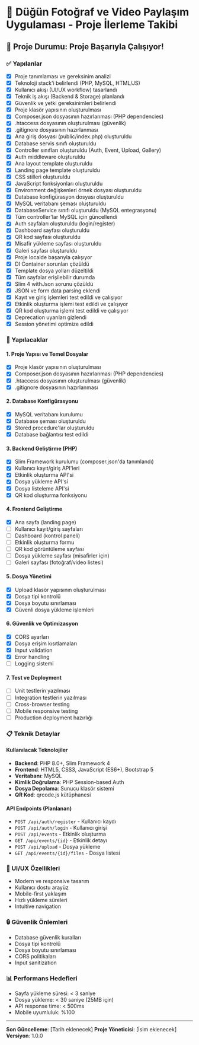 # 📸 Düğün Fotoğraf ve Video Paylaşım Uygulaması - Proje İlerleme Takibi

## 🎯 Proje Durumu: **Proje Başarıyla Çalışıyor!**

### ✅ Yapılanlar
- [x] Proje tanımlaması ve gereksinim analizi
- [x] Teknoloji stack'i belirlendi (PHP, MySQL, HTML/JS)
- [x] Kullanıcı akışı (UI/UX workflow) tasarlandı
- [x] Teknik iş akışı (Backend & Storage) planlandı
- [x] Güvenlik ve yetki gereksinimleri belirlendi
- [x] Proje klasör yapısının oluşturulması
- [x] Composer.json dosyasının hazırlanması (PHP dependencies)
- [x] .htaccess dosyasının oluşturulması (güvenlik)
- [x] .gitignore dosyasının hazırlanması
- [x] Ana giriş dosyası (public/index.php) oluşturuldu
- [x] Database servis sınıfı oluşturuldu
- [x] Controller sınıfları oluşturuldu (Auth, Event, Upload, Gallery)
- [x] Auth middleware oluşturuldu
- [x] Ana layout template oluşturuldu
- [x] Landing page template oluşturuldu
- [x] CSS stilleri oluşturuldu
- [x] JavaScript fonksiyonları oluşturuldu
- [x] Environment değişkenleri örnek dosyası oluşturuldu
- [x] Database konfigürasyon dosyası oluşturuldu
- [x] MySQL veritabanı şeması oluşturuldu
- [x] DatabaseService sınıfı oluşturuldu (MySQL entegrasyonu)
- [x] Tüm controller'lar MySQL için güncellendi
- [x] Auth sayfaları oluşturuldu (login/register)
- [x] Dashboard sayfası oluşturuldu
- [x] QR kod sayfası oluşturuldu
- [x] Misafir yükleme sayfası oluşturuldu
- [x] Galeri sayfası oluşturuldu
- [x] Proje localde başarıyla çalışıyor
- [x] DI Container sorunları çözüldü
- [x] Template dosya yolları düzeltildi
- [x] Tüm sayfalar erişilebilir durumda
- [x] Slim 4 withJson sorunu çözüldü
- [x] JSON ve form data parsing eklendi
- [x] Kayıt ve giriş işlemleri test edildi ve çalışıyor
- [x] Etkinlik oluşturma işlemi test edildi ve çalışıyor
- [x] QR kod oluşturma işlemi test edildi ve çalışıyor
- [x] Deprecation uyarıları gizlendi
- [x] Session yönetimi optimize edildi

### 🔄 Yapılacaklar

#### 1. Proje Yapısı ve Temel Dosyalar
- [x] Proje klasör yapısının oluşturulması
- [x] Composer.json dosyasının hazırlanması (PHP dependencies)
- [x] .htaccess dosyasının oluşturulması (güvenlik)
- [x] .gitignore dosyasının hazırlanması

#### 2. Database Konfigürasyonu
- [x] MySQL veritabanı kurulumu
- [x] Database şeması oluşturuldu
- [x] Stored procedure'lar oluşturuldu
- [x] Database bağlantısı test edildi

#### 3. Backend Geliştirme (PHP)
- [x] Slim Framework kurulumu (composer.json'da tanımlandı)
- [x] Kullanıcı kayıt/giriş API'leri
- [x] Etkinlik oluşturma API'si
- [x] Dosya yükleme API'si
- [x] Dosya listeleme API'si
- [x] QR kod oluşturma fonksiyonu

#### 4. Frontend Geliştirme
- [x] Ana sayfa (landing page)
- [ ] Kullanıcı kayıt/giriş sayfaları
- [ ] Dashboard (kontrol paneli)
- [ ] Etkinlik oluşturma formu
- [ ] QR kod görüntüleme sayfası
- [ ] Dosya yükleme sayfası (misafirler için)
- [ ] Galeri sayfası (fotoğraf/video listesi)

#### 5. Dosya Yönetimi
- [x] Upload klasör yapısının oluşturulması
- [x] Dosya tipi kontrolü
- [x] Dosya boyutu sınırlaması
- [x] Güvenli dosya yükleme işlemleri

#### 6. Güvenlik ve Optimizasyon
- [x] CORS ayarları
- [x] Dosya erişim kısıtlamaları
- [x] Input validation
- [x] Error handling
- [ ] Logging sistemi

#### 7. Test ve Deployment
- [ ] Unit testlerin yazılması
- [ ] Integration testlerin yazılması
- [ ] Cross-browser testing
- [ ] Mobile responsive testing
- [ ] Production deployment hazırlığı

### 📋 Teknik Detaylar

#### Kullanılacak Teknolojiler
- **Backend**: PHP 8.0+, Slim Framework 4
- **Frontend**: HTML5, CSS3, JavaScript (ES6+), Bootstrap 5
- **Veritabanı**: MySQL
- **Kimlik Doğrulama**: PHP Session-based Auth
- **Dosya Depolama**: Sunucu klasör sistemi
- **QR Kod**: qrcode.js kütüphanesi

#### API Endpoints (Planlanan)
- `POST /api/auth/register` - Kullanıcı kaydı
- `POST /api/auth/login` - Kullanıcı girişi
- `POST /api/events` - Etkinlik oluşturma
- `GET /api/events/{id}` - Etkinlik detayı
- `POST /api/upload` - Dosya yükleme
- `GET /api/events/{id}/files` - Dosya listesi

### 🎨 UI/UX Özellikleri
- Modern ve responsive tasarım
- Kullanıcı dostu arayüz
- Mobile-first yaklaşım
- Hızlı yükleme süreleri
- Intuitive navigation

### 🔒 Güvenlik Önlemleri
- Database güvenlik kuralları
- Dosya tipi kontrolü
- Dosya boyutu sınırlaması
- CORS politikaları
- Input sanitization

### 📊 Performans Hedefleri
- Sayfa yükleme süresi: < 3 saniye
- Dosya yükleme: < 30 saniye (25MB için)
- API response time: < 500ms
- Mobile uyumluluk: %100

---

**Son Güncelleme**: [Tarih eklenecek]
**Proje Yöneticisi**: [İsim eklenecek]
**Versiyon**: 1.0.0 